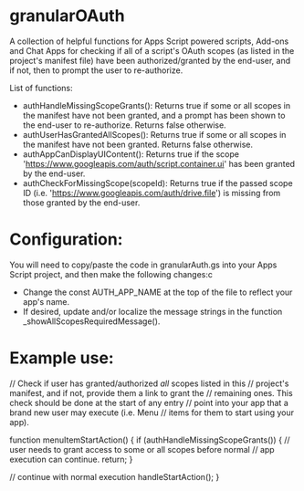 # granularOAuth
A collection of helpful functions for Apps Script powered scripts, Add-ons and Chat Apps for checking if all of a script's OAuth scopes (as listed in the project's manifest file) have been authorized/granted by the end-user, and if not, then to prompt the user to re-authorize.

List of functions:
+ authHandleMissingScopeGrants(): Returns true if some or all scopes in the manifest have not been granted, and a prompt has been shown to the end-user to re-authorize. Returns false otherwise.
+ authUserHasGrantedAllScopes(): Returns true if some or all scopes in the manifest have not been granted. Returns false otherwise.
+ authAppCanDisplayUIContent(): Returns true if the scope 'https://www.googleapis.com/auth/script.container.ui' has been granted by the end-user.
+ authCheckForMissingScope(scopeId): Returns true if the passed scope ID (i.e. 'https://www.googleapis.com/auth/drive.file') is missing from those granted by the end-user.

# Configuration:

You will need to copy/paste the code in granularAuth.gs into your Apps Script project, and then make the following changes:c
+ Change the const AUTH_APP_NAME at the top of the file to reflect your app's name.
+ If desired, update and/or localize the message strings in the function _showAllScopesRequiredMessage().

# Example use:

// Check if user has granted/authorized *all* scopes listed in this 
// project's manifest, and if not, provide them a link to grant the
// remaining ones. This check should be done at the start of any entry 
// point into your app that a brand new user may execute (i.e. Menu 
// items for them to start using your app). 

function menuItemStartAction() {
  if (authHandleMissingScopeGrants()) {
    // user needs to grant access to some or all scopes before normal
    // app execution can continue.
    return;
  }
  
 // continue with normal execution
 handleStartAction();
}
